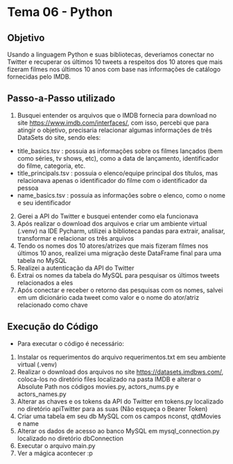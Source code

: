 # Tema 06 - Python

## Objetivo
Usando a linguagem Python e suas bibliotecas, deveriamos conectar no Twitter e recuperar os últimos 10 tweets a respeitos
dos 10 atores que mais fizeram filmes nos últimos 10 anos com base nas informações de catálogo fornecidas pelo IMDB.

## Passo-a-Passo utilizado
1. Busquei entender os arquivos que o IMDB fornecia para download no site https://www.imdb.com/interfaces/, com isso, percebi que para atingir o objetivo, precisaria relacionar algumas informações de três DataSets do site, sendo eles:
* title_basics.tsv : possuia as informações sobre os filmes lançados (bem como séries, tv shows, etc), como a data de lançamento, identificador do filme, categoria, etc.
* title_principals.tsv : possuia o elenco/equipe principal dos títulos, mas relacionava apenas o identificador do filme com o identificador da pessoa
* name_basics.tsv : possuia as informações sobre o elenco, como o nome e seu identificador
2. Gerei a API do Twitter e busquei entender como ela funcionava
3. Após realizar o download dos arquivos e criar um ambiente virtual (.venv) na IDE Pycharm, utilizei a biblioteca pandas para extrair, analisar, transformar e relacionar os três arquivos
4. Tendo os nomes dos 10 atores/atrizes que mais fizeram filmes nos últimos 10 anos, realizei uma migração deste DataFrame final para uma tabela no MySQL
5. Realizei a autenticação da API do Twitter 
6. Extrai os nomes da tabela do MySQL para pesquisar os últimos tweets relacionados a eles 
7. Após conectar e receber o retorno das pesquisas com os nomes, salvei em um dicionário cada tweet como valor e o nome do ator/atriz relacionado como chave

## Execução do Código
* Para executar o código é necessário:
1. Instalar os requerimentos do arquivo requerimentos.txt em seu ambiente virtual (.venv)
2. Realizar o download dos arquivos no site https://datasets.imdbws.com/, coloca-los no diretório files localizado na pasta IMDB e alterar o Absolute Path nos códigos movies.py, actors_nums.py e actors_names.py
3. Alterar as chaves e os tokens da API do Twitter em tokens.py localizado no diretório apiTwitter para as suas (Não esqueça o Bearer Token)
4. Criar uma tabela em seu db MySQL com os campos nconst, qtdMovies e name
5. Alterar os dados de acesso ao banco MySQL em mysql_connection.py localizado no diretório dbConnection 
6. Executar o arquivo main.py 
7. Ver a mágica acontecer :p

